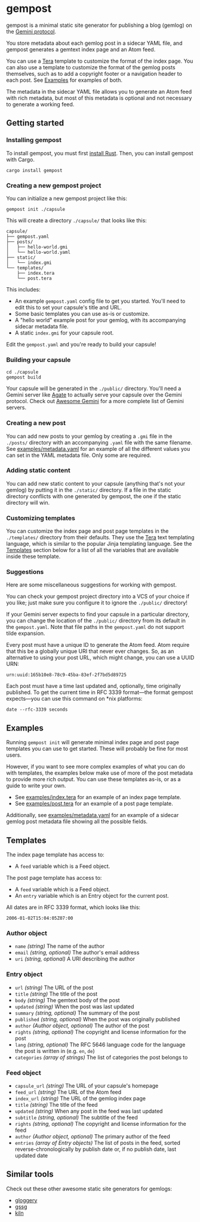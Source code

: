 # gempost

gempost is a minimal static site generator for publishing a blog (gemlog) on
the [Gemini protocol](https://geminiprotocol.net/).

You store metadata about each gemlog post in a sidecar YAML file, and gempost
generates a gemtext index page and an Atom feed.

You can use a [Tera](https://keats.github.io/tera/) template to customize the
format of the index page. You can also use a template to customize the format
of the gemlog posts themselves, such as to add a copyright footer or a
navigation header to each post. See [Examples](#Examples) for examples of both.

The metadata in the sidecar YAML file allows you to generate an Atom feed with
rich metadata, but most of this metadata is optional and not necessary to
generate a working feed.

## Getting started

### Installing gempost

To install gempost, you must first [install
Rust](https://www.rust-lang.org/tools/install). Then, you can install gempost
with Cargo.

```shell
cargo install gempost
```

### Creating a new gempost project

You can initialize a new gempost project like this:

```shell
gempost init ./capsule
```

This will create a directory `./capsule/` that looks like this:

```
capsule/
├── gempost.yaml
├── posts/
│   ├── hello-world.gmi
│   └── hello-world.yaml
├── static/
│   └── index.gmi
└── templates/
    ├── index.tera
    └── post.tera
```

This includes:

- An example `gempost.yaml` config file to get you started. You'll need to edit
  this to set your capsule's title and URL.
- Some basic templates you can use as-is or customize.
- A "hello world" example post for your gemlog, with its accompanying sidecar
  metadata file.
- A static `index.gmi` for your capsule root.

Edit the `gempost.yaml` and you're ready to build your capsule!

### Building your capsule

```shell
cd ./capsule
gempost build
```

Your capsule will be generated in the `./public/` directory. You'll need a
Gemini server like [Agate](https://github.com/mbrubeck/agate) to actually serve
your capsule over the Gemini protocol. Check out [Awesome
Gemini](https://github.com/kr1sp1n/awesome-gemini#servers) for a more complete
list of Gemini servers.

### Creating a new post

You can add new posts to your gemlog by creating a `.gmi` file in the
`./posts/` directory with an accompanying `.yaml` file with the same filename.
See [examples/metadata.yaml](./examples/metadata.yaml) for an example of all
the different values you can set in the YAML metadata file. Only some are
required.

### Adding static content

You can add new static content to your capsule (anything that's not your
gemlog) by putting it in the `./static/` directory. If a file in the static
directory conflicts with one generated by gempost, the one if the static
directory will win.

### Customizing templates

You can customize the index page and post page templates in the `./templates/`
directory from their defaults. They use the
[Tera](https://keats.github.io/tera/) text templating language, which is
similar to the popular Jinja templating language. See the
[Templates](#templates) section below for a list of all the variables that are
available inside these template.

### Suggestions

Here are some miscellaneous suggestions for working with gempost.

You can check your gempost project directory into a VCS of your choice if you
like; just make sure you configure it to ignore the `./public/` directory!

If your Gemini server expects to find your capsule in a particular directory,
you can change the location of the `./public/` directory from its default in
the `gempost.yaml`. Note that file paths in the `gempost.yaml` do not support
tilde expansion.

Every post must have a unique ID to generate the Atom feed. Atom require that
this be a globally unique URI that never ever changes. So, as an alternative to
using your post URL, which might change, you can use a UUID URN:

```
urn:uuid:165b10e8-78c9-45ba-83ef-2f7bd5d89725
```

Each post must have a time last updated and, optionally, time originally
published. To get the current time in RFC 3339 format—the format gempost
expects—you can use this command on \*nix platforms:

```shell
date --rfc-3339 seconds
```

## Examples

Running `gempost init` will generate minimal index page and post page templates
you can use to get started. These will probably be fine for most users.

However, if you want to see more complex examples of what you can do with
templates, the examples below make use of more of the post metadata to provide
more rich output. You can use these templates as-is, or as a guide to write
your own.

- See [examples/index.tera](./examples/index.tera) for an example of an index
  page template.
- See [examples/post.tera](./examples/post.tera) for an example of a post page
  template.

Additionally, see [examples/metadata.yaml](./examples/metadata.yaml) for an
example of a sidecar gemlog post metadata file showing all the possible fields.

## Templates

The index page template has access to:
- A `feed` variable which is a Feed object.

The post page template has access to:
- A `feed` variable which is a Feed object.
- An `entry` variable which is an Entry object for the current post.

All dates are in RFC 3339 format, which looks like this:

```
2006-01-02T15:04:05Z07:00
```

### Author object

- `name` *(string)* The name of the author
- `email` *(string, optional)* The author's email address
- `uri` *(string, optional)* A URI describing the author

### Entry object

- `url` *(string)* The URL of the post
- `title` *(string)* The title of the post
- `body` *(string)* The gemtext body of the post
- `updated` *(string)* When the post was last updated
- `summary` *(string, optional)* The summary of the post
- `published` *(string, optional)* When the post was originally published
- `author` *(Author object, optional)* The author of the post
- `rights` *(string, optional)* The copyright and license information for the post
- `lang` *(string, optional)* The RFC 5646 language code for the language the
  post is written in (e.g. `en`, `de`)
- `categories` *(array of strings)* The list of categories the post belongs to

### Feed object

- `capsule_url` *(string)* The URL of your capsule's homepage
- `feed_url` *(string)* The URL of the Atom feed
- `index_url` *(string)* The URL of the gemlog index page
- `title` *(string)* The title of the feed
- `updated` *(string)* When any post in the feed was last updated
- `subtitle` *(string, optional)* The subtitle of the feed
- `rights` *(string, optional)* The copyright and license information for the feed
- `author` *(Author object, optional)* The primary author of the feed
- `entries` *(array of Entry objects)* The list of posts in the feed, sorted
  reverse-chronologically by publish date or, if no publish date, last updated
  date

## Similar tools

Check out these other awesome static site generators for gemlogs:

- [gloggery](https://github.com/kconner/gloggery)
- [gssg](https://git.sr.ht/~gsthnz/gssg)
- [kiln](https://git.sr.ht/~adnano/kiln)
